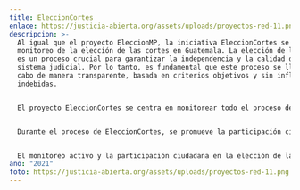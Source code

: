```yaml
---
title: EleccionCortes
enlace: https://justicia-abierta.org/assets/uploads/proyectos-red-11.png
descripcion: >-
  Al igual que el proyecto EleccionMP, la iniciativa EleccionCortes se dedica al
  monitoreo de la elección de las cortes en Guatemala. La elección de los jueces
  es un proceso crucial para garantizar la independencia y la calidad del
  sistema judicial. Por lo tanto, es fundamental que este proceso se lleve a
  cabo de manera transparente, basada en criterios objetivos y sin influencias
  indebidas.


  El proyecto EleccionCortes se centra en monitorear todo el proceso de selección de los jueces, desde la convocatoria inicial hasta la elección final. Se establece un equipo de observadores independientes que supervisan cada etapa y verifican aspectos clave, como la publicidad de la convocatoria, los criterios de selección, la evaluación de los candidatos y la toma de decisiones finales.


  Durante el proceso de EleccionCortes, se promueve la participación ciudadana y se fomenta la transparencia en todo momento. Se brinda información clara y accesible sobre los requisitos y los criterios de selección de los jueces, permitiendo que los ciudadanos comprendan y evalúen el proceso de elección. Además, se facilita la presentación de quejas y denuncias en caso de detectar irregularidades o prácticas indebidas durante el proceso.


  El monitoreo activo y la participación ciudadana en la elección de las cortes son fundamentales para asegurar la independencia del sistema judicial y la confianza de los ciudadanos en la administración de justicia. El proyecto EleccionCortes busca fortalecer estos principios.
ano: "2021"
foto: https://justicia-abierta.org/assets/uploads/proyectos-red-11.png
---
```

